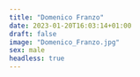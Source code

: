 ```yaml
---
title: "Domenico Franzo"
date: 2023-01-20T16:03:14+01:00
draft: false
image: "Domenico_Franzo.jpg"
sex: male
headless: true
---
```


